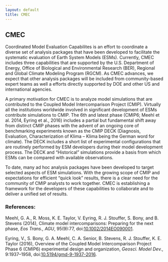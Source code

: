 ```yaml
---
layout: default
title: CMEC
---
```


<h2>CMEC</h2>
Coordinated Model Evaluation Capabilites is an effort to coordinate a diverse set of analysis packages that have been developed to facilitate the systematic evaluation of Earth System Models (ESMs).  Currently, CMEC includes three capabilities that are supported by the U.S. Department of Energy, Office of Biological and Environmental Research (BER), Regional and Global Climate Modeling Program (RGCM).  As CMEC advances, we expect that other analysis packages will be included from community-based expert teams as well a efforts directly supported by DOE and other US and international agencies.      
 
A primary motivation for CMEC is to analyze model simulations that are contributed to the Coupled Model Intercomparison Project (CMIP).  Virtually all the institutions worldwide involved in significant development of ESMs contribute simulations to CMIP.  The 6th and latest phase (CMIP6; Meehl et al. 2014, Eyring et al., 2016) includes a partial but fundamental shift away from distinct CMIP phases with the advent of an ongoing core of benchmarking experiments known as the CMIP DECK (Diagnosis, Evaluation, Characterization of Klima – Klima being the German word for climate).   The DECK includes a short list of experimental configurations that are routinely performed by ESM developers during their model development process.   The DECK and “Historical” simulations provide a basis from which ESMs can be compared with available observations.
 
To date, many ad hoc analysis packages have been developed to target selected aspects of ESM simulations.  With the growing scope of CMIP and expectations for efficient “quick look” results, there is a clear need for the community of CMIP analysts to work together.  CMEC is establishing a framework for the developers of these capabilities to collaborate and to deliver a unified set of results.   

### References:

<div id="bib">

<p>Meehl, G. A., R. Moss, K. E. Taylor, V. Eyring, R. J. Stouffer, S. Bony, and B. Stevens (2014), Climate model intercomparisons: Preparing for the next phase, <i>Eos Trans., AGU</i>, 95(9):77, doi:<a target="_blank" href="https://dx.doi.org/10.1002/2014EO090001">10.1002/2014EO090001</a>.</p>

<p>Eyring, V., S. Bony, G. A. Meehl, C. A. Senior, B. Stevens, R. J. Stouffer, K. E. Taylor (2016), Overview of the Coupled Model Intercomparison Project Phase 6 (CMIP6) experimental design and organization, <i>Geosci. Model Dev.</i>, 9:1937&ndash;1958, doi:<a target="_blank" href="https://dx.doi.org/10.5194/gmd-9-1937-2016">10.5194/gmd-9-1937-2016</a>.</p>

</div>
